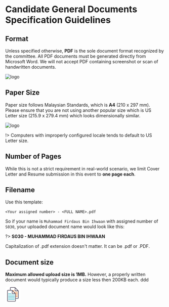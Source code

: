 # Candidate General Documents Specification Guidelines

## Format
Unless specified otherwise, **PDF** is the sole document format recognized by the committee. All PDF documents must be generated directly from Microsoft Word. We will not accept PDF containing screenshot or scan of handwritten documents.

![logo](https://pub-5dfca357066144e89ed07969d7b5cae4.r2.dev/docs/saveas.png)

## Paper Size
Paper size follows Malaysian Standards, which is **A4** (210 x 297 mm). Please ensure that you are not using another popular size which is US Letter size (215.9 x 279.4 mm) which looks dimensionally similar. 

![logo](https://pub-5dfca357066144e89ed07969d7b5cae4.r2.dev/docs/a4.png)

!> Computers with improperly configured locale tends to default to US Letter size.

## Number of Pages
While this is not a strict requirement in real-world scenario, we limit Cover Letter and Resume submission in this event to **one page each**. 

## Filename
Use this template:  

```
<Your assigned number> - <FULL NAME>.pdf
```

So if your name is `Muhammad Firdaus Bin Ihwaan` with assigned number of `S030`, your uploaded document name would look like this:

?> **S030 - MUHAMMAD FIRDAUS BIN IHWAAN**

Capitalization of .pdf extension doesn't matter. It can be .pdf or .PDF.

## Document size
**Maximum allowed upload size is 1MB.** However, a properly written document would typically produce a size less then 200KB each. ddd

![logo](/_media/favicon.png)
